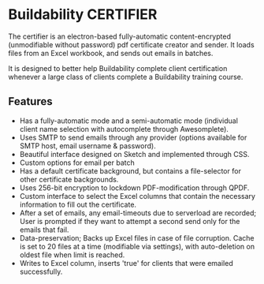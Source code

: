 # Buildability CERTIFIER

The certifier is an electron-based fully-automatic content-encrypted (unmodifiable without password) pdf certificate creator and sender. It loads files from an Excel workbook, and sends out emails in batches. 

It is designed to better help Buildability complete client certification whenever a large class of clients complete a Buildability training course.

## Features
- Has a fully-automatic mode and a semi-automatic mode (individual client name selection with autocomplete through Awesomplete).
- Uses SMTP to send emails through any provider (options available for SMTP host, email username & password).
- Beautiful interface designed on Sketch and implemented through CSS.
- Custom options for email per batch
- Has a default certificate background, but contains a file-selector for other certificate backgrounds.
- Uses 256-bit encryption to lockdown PDF-modification through QPDF.
- Custom interface to select the Excel columns that contain the necessary information to fill out the certificate.
- After a set of emails, any email-timeouts due to serverload are recorded; User is prompted if they want to attempt a second send only for the emails that fail.
- Data-preservation; Backs up Excel files in case of file corruption. Cache is set to 20 files at a time (modifiable via settings), with auto-deletion on oldest file when limit is reached. 
- Writes to Excel column, inserts 'true' for clients that were emailed successfully.
